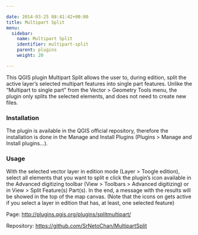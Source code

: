 ```yaml
---

date: 2014-03-25 08:41:42+00:00
title: Multipart Split
menu:
  sidebar:
    name: Multipart Split
    identifier: multipart-split
    parent: plugins
    weight: 20

---
```


This QGIS plugin Multipart Split allows the user to, during edition, split the active layer’s selected multipart features into single part features. Unlike the “Multipart to single part” from the Vector > Geometry Tools menu, the plugin only splits the selected elements, and does not need to create new files.


### Installation

The plugin is available in the QGIS official repository, therefore the installation is done in the Manage and Install Plugins (Plugins > Manage and Install plugins…).

### Usage

With the selected vector layer in edition mode (Layer > Toogle edition), select all elements that you want to split e click the plugin’s icon available in the Advanced digitizing toolbar (View > Toolbars > Advanced digitizing) or in View > Split Feature(s) Part(s). In the end, a message with the results will be showed in the top of the map canvas. (Note that the icons on gets active if you select a layer in edition that has, at least, one selected feature)

Page: http://plugins.qgis.org/plugins/splitmultipart/

Repository: https://github.com/SrNetoChan/MultipartSplit
